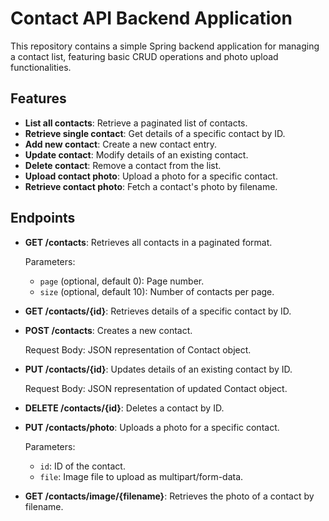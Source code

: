 # Contact API Backend Application

This repository contains a simple Spring backend application for managing a contact list, featuring basic CRUD operations and photo upload functionalities.

## Features

- **List all contacts**: Retrieve a paginated list of contacts.
- **Retrieve single contact**: Get details of a specific contact by ID.
- **Add new contact**: Create a new contact entry.
- **Update contact**: Modify details of an existing contact.
- **Delete contact**: Remove a contact from the list.
- **Upload contact photo**: Upload a photo for a specific contact.
- **Retrieve contact photo**: Fetch a contact's photo by filename.

## Endpoints

- **GET /contacts**:
  Retrieves all contacts in a paginated format.

  Parameters:
    - `page` (optional, default 0): Page number.
    - `size` (optional, default 10): Number of contacts per page.

- **GET /contacts/{id}**:
  Retrieves details of a specific contact by ID.

- **POST /contacts**:
  Creates a new contact.

  Request Body: JSON representation of Contact object.

- **PUT /contacts/{id}**:
  Updates details of an existing contact by ID.

  Request Body: JSON representation of updated Contact object.

- **DELETE /contacts/{id}**:
  Deletes a contact by ID.

- **PUT /contacts/photo**:
  Uploads a photo for a specific contact.

  Parameters:
    - `id`: ID of the contact.
    - `file`: Image file to upload as multipart/form-data.

- **GET /contacts/image/{filename}**:
  Retrieves the photo of a contact by filename.
